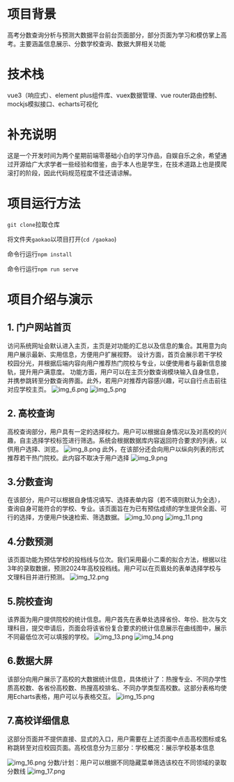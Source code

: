 # 项目背景
高考分数查询分析与预测大数据平台前台页面部分，部分页面为学习和模仿掌上高考。主要涵盖信息展示、分数学校查询、数据大屏相关功能
# 技术栈
vue3（响应式）、element plus组件库、vuex数据管理、vue router路由控制、mockjs模拟接口、echarts可视化

# 补充说明
这是一个开发时间为两个星期前端零基础小白的学习作品，自娱自乐之余，希望通过开源给广大求学者一些经验和借鉴，由于本人也是学生，在技术道路上也是摸爬滚打的阶段，因此代码规范程度不佳还请谅解。

# 项目运行方法
`git clone`拉取仓库 

将文件夹`gaokao`以项目打开(`cd /gaokao`)

命令行运行`npm install`

命令行运行`npm run serve`

# 项目介绍与演示

## 1.	门户网站首页
访问系统网址会默认进入主页，主页是对功能的汇总以及信息的集合。其用意为向用户展示最新、实用信息，方便用户扩展视野。 设计方面，首页会展示若干学校校园分光，并根据后端内容向用户推荐热门院校与专业，以便使用者与最新信息接轨，提升用户满意度。 功能方面，用户可以在主页分数查询模块输入自身信息，并携参跳转至分数查询界面。此外，若用户对推荐内容感兴趣，可以自行点击前往对应学校主页。
![img_6.png](img_6.png)
![img_5.png](img_5.png)

## 2.	高校查询 

高校查询部分，用户具有一定的选择权力。用户可以根据自身情况以及对高校的兴趣，自主选择学校标签进行筛选。系统会根据数据库内容返回符合要求的列表，以供用户选择、浏览。
![img_8.png](img_8.png)
此外，在该部分还会向用户以纵向列表的形式推荐若干热门院校。此内容不取决于用户选择
![img_9.png](img_9.png)

## 3.分数查询
在该部分，用户可以根据自身情况填写、选择表单内容（若不填则默认为全选），查询自身可能符合的学校、专业。该页面旨在为已有预估成绩的学生提供全面、可行的选择，方便用户快速检索、筛选数据。
![img_10.png](img_10.png)
![img_11.png](img_11.png)

## 4.分数预测

该页面功能为预估学校的投档线与位次。我们采用最小二乘的拟合方法，根据以往3年的录取数据，预测2024年高校投档线。用户可以在页眉处的表单选择学校与文理科目并进行预测。
![img_12.png](img_12.png)

## 5.院校查询

该界面为用户提供院校的统计信息。用户首先在表单处选择省份、年份、批次与文理科目，提交申请后，页面会将该省份复合要求的统计信息展示在曲线图中，展示不同最低位次可以填报的学校。
![img_13.png](img_13.png)
![img_14.png](img_14.png)

## 6.数据大屏

该部分向用户展示了高校的大数据统计信息，具体统计了：热搜专业、不同办学性质高校数、各省份高校数、热搜高校排名、不同办学类型高校数。这部分表格均使用Echarts表格，用户可以与表格交互。
![img_15.png](img_15.png)

## 7.高校详细信息
这部分页面并不提供直接、显式的入口，用户需要在上述页面中点击高校图标或名称跳转至对应校园页面。高校信息分为三部分：学校概况：展示学校基本信息

![img_16.png](img_16.png)
分数/计划：用户可以根据不同隐藏菜单筛选该校在不同领域的录取分数线
![img_17.png](img_17.png)